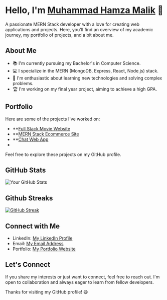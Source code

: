 # Hello, I'm [Muhammad Hamza Malik](https://github.com/hamzadevlpr) 👋

A passionate MERN Stack developer with a love for creating web applications and projects. Here, you'll find an overview of my academic journey, my portfolio of projects, and a bit about me.

## About Me

- 📚 I'm currently pursuing my Bachelor's in Computer Science.
- 💻 I specialize in the MERN (MongoDB, Express, React, Node.js) stack.
- 🌟 I'm enthusiastic about learning new technologies and solving complex problems.
- 🏆 I'm working on my final year project, aiming to achieve a high GPA.

## Portfolio

Here are some of the projects I've worked on:

- **[Full Stack Movie Website](https://full-stack-movies.vercel.app/)
- **[MERN Stack Ecommerce Site](https://mern-commerce.vercel.app/)
- **[Chat Web App](https://chat-app-mern-stack-ten.vercel.app/)
- 
Feel free to explore these projects on my GitHub profile.

## GitHub Stats

![Your GitHub Stats](https://github-readme-stats.vercel.app/api?username=hamzadevlpr&show_icons=true&theme=dark)

## Github Streaks

[![GitHub Streak](https://streak-stats.demolab.com?user=hamzadevlpr&theme=dark)](https://git.io/streak-stats)

## Connect with Me

- LinkedIn: [My LinkedIn Profile](https://www.linkedin.com/in/hamzadvlpr/)
- Email: [My Email Address](dev.hamzamalik@gmail.com)
- Portfolio: [My Portfolio Website](https://my-prettyfolio.vercel.app/)

## Let's Connect

If you share my interests or just want to connect, feel free to reach out. I'm open to collaboration and always eager to learn from fellow developers.

Thanks for visiting my GitHub profile! 😄
